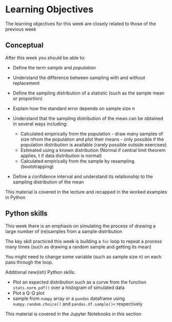 # Learning Objectives

The learning objectives for this week are closely related to those of
the previous week

## Conceptual


After this week you should be able to:

* Define the term *sample* and *population*
* Understand the difference between sampling with and without replacement

* Define the sampling distribution of a statistic (such as the sample mean or proportion)
* Explain how the standard error depends on sample size n
* Understand that the sampling distribution of the mean can be
obtained in several ways including:
    * Calculated empirically from the population - draw many samples of size nfrom the population and plot their means - only possible if the
population distribution is available (rarely possible outside
exercises)
    * Estimated using a known distribution (Normal if central limit
theorem applies, t if data distribution is normal)
    * Calculated empirically from the sample by resampling (bootstrapping)

* Define a confidence interval and understand its relationship to
the sampling distribution of the mean




This material is covered in the lecture and recapped in the worked
examples in Python

## Python skills

This week there is an emphasis on simulating the process of drawing a
large number of (re)samples from a sample distribution

The key skill practiced this week is building a `for` loop to
repeat a process many times
(such as drawing a random sample and getting its mean)

You might need to change some variable (such as sample
size n) on each pass through the loop.

Additional new(ish) Python skills:

* Plot an expected distribution such as a curve from the function `stats.norm.pdf()` over a histogram of simulated data
* Plot a Q-Q plot
* sample from `numpy` array or a `pandas` dataframe
using `numpy.random.choice()` and `pandas.df.sample()<` respectively

This material is covered in the Jupyter Notebooks in this section
